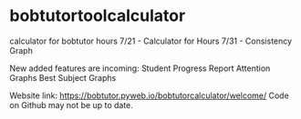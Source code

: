 # bobtutortoolcalculator
calculator for bobtutor hours
7/21 - Calculator for Hours
7/31 - Consistency Graph

New added features are incoming:
Student Progress Report
Attention Graphs
Best Subject Graphs

Website link: https://bobtutor.pyweb.io/bobtutorcalculator/welcome/
Code on Github may not be up to date. 
